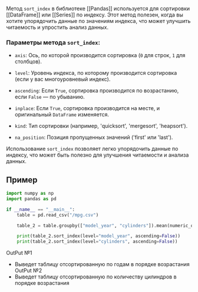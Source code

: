 Метод `sort_index` в библиотеке [[Pandas]] используется для сортировки [[DataFrame]] или [[Series]] по индексу. Этот метод полезен, когда вы хотите упорядочить данные по значениям индекса, что может улучшить читаемость и упростить анализ данных.
### Параметры метода `sort_index`:

- `axis`: Ось, по которой производится сортировка (`0` для строк, `1` для столбцов).
    
- `level`: Уровень индекса, по которому производится сортировка (если у вас многоуровневый индекс).
    
- `ascending`: Если `True`, сортировка производится по возрастанию, если `False` — по убыванию.
    
- `inplace`: Если `True`, сортировка производится на месте, и оригинальный `DataFrame` изменяется.
    
- `kind`: Тип сортировки (например, 'quicksort', 'mergesort', 'heapsort').
    
- `na_position`: Позиция пропущенных значений ('first' или 'last').
    

Использование `sort_index` позволяет легко упорядочить данные по индексу, что может быть полезно для улучшения читаемости и анализа данных.



## Пример

```python
import numpy as np
import pandas as pd

if __name__ == "__main__":
    table = pd.read_csv("/mpg.csv")

    table_2 = table.groupby(["model_year", "cylinders"]).mean(numeric_only=True)

    print(table_2.sort_index(level="model_year", ascending=False))
	print(table_2.sort_index(level="cylinders", ascending=False))
```

OutPut №1
- Выведет таблицу отсортированную по годам в порядке возрастания 
OutPut №2
- Выведет таблицу отсортированную по количеству цилиндров в порядке возрастания 